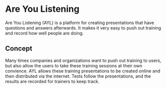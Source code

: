# Are You Listening

Are You Listening (AYL) is a platform for creating presentations that have 
questions and answers afterwards. It makes it very easy to push out training
and record how well people are doing.

## Concept

Many times companies and organizations want to push out training to users, but
also allow the users to take these training sessions at their own convience. 
AYL allows these training presentations to be created online and then distributed
via the internet. Tests follow the presentations, and the results are recorded
for trainers to keep track.
